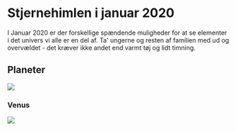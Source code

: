 # Stjernehimlen i januar 2020

I Januar 2020 er der forskellige spændende muligheder for at se elementer i det univers vi alle er en del af. Ta' ungerne og resten af familien med ud og overvældet - det kræver ikke andet end varmt tøj og lidt timning.

## Planeter

![](https://upload.wikimedia.org/wikipedia/commons/thumb/6/64/Solar-System.pdf/page1-1600px-Solar-System.pdf.jpg)

### Venus



![](http://log1.cronberg.dk/logimage?application=st_teknologisk&group1=stjernehimlen_jan2020)
